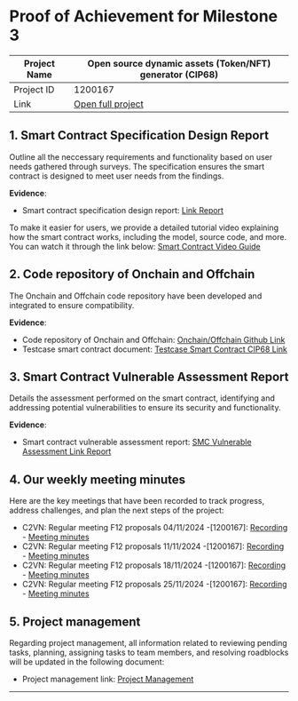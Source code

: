 #  Proof of Achievement for Milestone 3
|  Project Name |Open source dynamic assets (Token/NFT) generator (CIP68)|
| ------------ | ------------ |
| Project ID  | 1200167 |
|  Link  |  [Open full project](https://milestones.projectcatalyst.io/projects/1200167/) |




## **1. Smart Contract Specification Design Report** 

Outline all the neccessary requirements and functionality based on user needs gathered through surveys. The specification ensures the smart contract is designed to meet user needs from the findings.

**Evidence**: 

  - Smart contract specification design report: [Link Report](https://docs.google.com/spreadsheets/d/1JKXN7hoDat5nHQ5JGS_TP_tEAi2llWwrZgNa5XWNc4s/edit?gid=0#gid=0)

To make it easier for users, we provide a detailed tutorial video explaining how the smart contract works, including the model, source code, and more. You can watch it through the link below: [Smart Contract Video Guide](https://drive.google.com/file/d/1arHXyMzxRb9tjP5npqbq6z61dSmwNnvp/view?usp=drive_link)


## **2. Code repository of Onchain and Offchain** 

The Onchain and Offchain code repository have been developed and integrated to ensure compatibility.

**Evidence**:  

  - Code repository of Onchain and Offchain: [Onchain/Offchain Github Link](https://github.com/cardano2vn/cip68generator/tree/main/contract)
  - Testcase smart contract document: [Testcase Smart Contract CIP68 Link](https://docs.google.com/spreadsheets/d/1JKXN7hoDat5nHQ5JGS_TP_tEAi2llWwrZgNa5XWNc4s/edit?gid=0#gid=0)


## **3. Smart Contract Vulnerable Assessment Report**  

Details the assessment performed on the smart contract, identifying and addressing potential vulnerabilities to ensure its security and functionality.

**Evidence**:  

  - Smart contract vulnerable assessment report: [SMC Vulnerable Assessment Link Report]()

## **4. Our weekly meeting minutes** 

Here are the key meetings that have been recorded to track progress, address challenges, and plan the next steps of the project:

- C2VN: Regular meeting F12 proposals 04/11/2024 -[1200167]: [Recording](https://youtu.be/O36dwFICYmQ) - [Meeting minutes](https://docs.google.com/document/d/11TJK7x_ohuTATVBU42xj2l8wSgfF3IJ-/edit?usp=drive_link&ouid=107549707092065987144&rtpof=true&sd=true)
- C2VN: Regular meeting F12 proposals 11/11/2024 -[1200167]: [Recording]() - [Meeting minutes](https://docs.google.com/document/d/14XTA4EPvPNayymlWc0QLFQwoCKvRj2jo/edit?usp=drive_link&ouid=107549707092065987144&rtpof=true&sd=true)
- C2VN: Regular meeting F12 proposals 18/11/2024 -[1200167]: [Recording]() - [Meeting minutes](https://docs.google.com/document/d/1q8FFSb85Ohoh27g6d8VdFHDNxuHkuG_7/edit?usp=drive_link&ouid=107549707092065987144&rtpof=true&sd=true)
- C2VN: Regular meeting F12 proposals 25/11/2024 -[1200167]: [Recording]() - [Meeting minutes](https://docs.google.com/document/d/1tRBdTeLkOQNQW5uY_dzdeSrjvXb7jlRB/edit?usp=drive_link&ouid=107549707092065987144&rtpof=true&sd=true)



## **5. Project management**  

Regarding project management, all information related to reviewing pending tasks, planning, assigning tasks to team members, and resolving roadblocks will be updated in the following document: 
- Project management link: [Project Management](https://docs.google.com/spreadsheets/d/1BZDGPv1d1MHMyX7ycNraAZght-hz44lT/edit?gid=1613824326#gid=1613824326)


---
